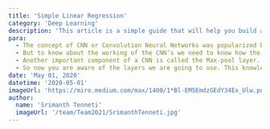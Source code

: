 ```yaml
---
title: 'Simple Linear Regression'
category: 'Deep Learning'
description: 'This article is a simple guide that will help you build and understand the concepts behind building a simple CNN. By the end of this article you will be able to build a simple CNN based on the PyTorch API and will classify clothing using the FashionMNIST dateset. '
para:
  - The concept of CNN or Convolution Neural Networks was popularized by Yann André LeCun who is also known as the father of the convolution nets. A CNN works very similar to how our human eye works. The core operations that are behind the CNN’s are matrix additions and multiplications.So, there is no need to get worried about them.
  - But to know about the working of the CNN’s we need to know how the image gets stored in the computer. The core function behind a CNN is the convolution operation. It is multiplication of the image matrix with a filter matrix to extract some important features from the image matrix.
  - Another important component of a CNN is called the Max-pool layer. This helps us in reducing the number of features i.e. it sharpens them so that our CNN performs better.
  - So now you are aware of the layers we are going to use. This knowledge is enough for building a simple CNN but one optional layer call the dropout will help the CNN perform well. Dropout layer is placed in between the fc layers and this randomly drops the connection with a set probability which will help us in training the CNN better.
date: 'May 01, 2020'
datetime: '2020-05-01'
imageUrl: 'https://miro.medium.com/max/1400/1*Bl-EM5EmdzGEdY34Ex_Ulw.png'
author:
  name: 'Srimanth Tenneti'
  imageUrl: '/team/Team2021/SrimanthTenneti.jpg'
---
```

